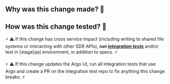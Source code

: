 ## Why was this change made? 🤔



## How was this change tested? 🤨

⚡ ⚠ If this change has cross service impact (including writing to shared file systems or interacting with other SDR APIs), ***run [integration tests](https://github.com/sul-dlss/infrastructure-integration-test)*** and/or test in [stage|qa] environment, in addition to specs. ⚡



⚡ ⚠ If this change updates the Argo UI, run all integration tests that use Argo and create a PR on the integration test repo to fix anything this change breaks. ⚡



